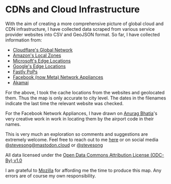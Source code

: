 # CDNs and Cloud Infrastructure

With the aim of creating a more comprehensive picture of global cloud and CDN infrastructure, I have collected data scraped from various service provider websites into CSV and GeoJSON format. So far, I have collected information from:

- [Cloudflare's Global Network](https://www.cloudflare.com/en-gb/network/)
- [Amazon's Local Zones](https://aws.amazon.com/about-aws/global-infrastructure/localzones/locations/)
- [Microsoft's Edge Locations](https://learn.microsoft.com/en-us/azure/frontdoor/edge-locations-by-region)
- [Google's Edge Locations](https://cloud.google.com/vpc/docs/edge-locations)
- [Fastly PoPs](https://www.fastly.com/network-map/)
- [Facebook (now Meta) Network Appliances](https://anuragbhatia.com/2022/07/networking/isp-column/facebook-cache-fna-updates-july-2022/)
- [Akamai](https://www.akamai.com/why-akamai)

For the above, I took the cache locations from the websites and geolocated them. Thus the map is only accurate to city level. The dates in the filenames indicate the last time the relevant website was checked.

For the Facebook Network Appliances, I have drawn on [Anurag Bhatia](https://anuragbhatia.com)'s very creative work in  work in locating them by the airport code in their names.

This is very much an exploration so comments and suggestions are extremely welcome.  Feel free to reach out to me [here](https://github.com/stevesong/cloud_cdn_cache/issues) or on social media [@stevesong@mastodon.cloud](https://mastodon.cloud/@stevesong) or [@stevesong](https://twitter.com/stevesong)

All data licensed under the [Open Data Commons Attribution License (ODC-By) v1.0](https://opendatacommons.org/licenses/by/1-0/)

I am grateful to [Mozilla](https://mozilla.com) for affording me the time to produce this map. Any errors are of course my own responsibility.
